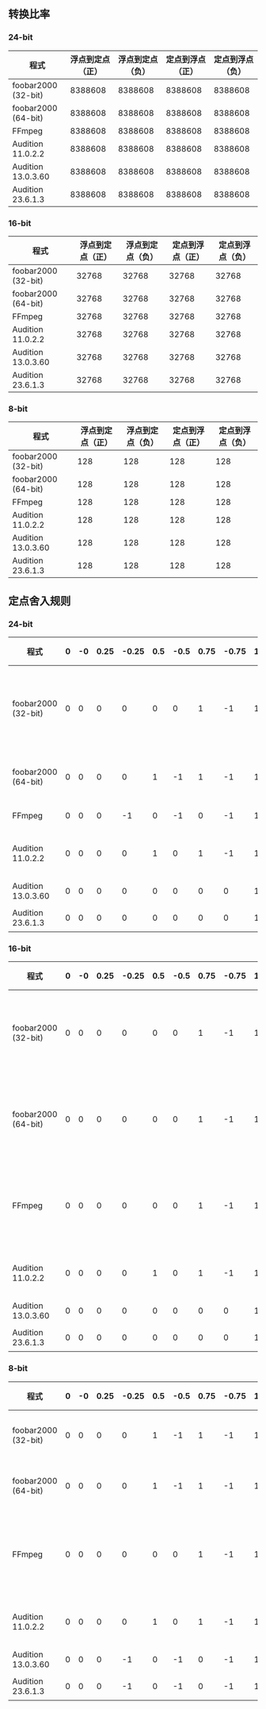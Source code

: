 ## 转换比率
### 24-bit
|程式|浮点到定点（正）|浮点到定点（负）|定点到浮点（正）|定点到浮点（负）|
|-|-|-|-|-|
|foobar2000 (32-bit)|8388608|8388608|8388608|8388608|
|foobar2000 (64-bit)|8388608|8388608|8388608|8388608|
|FFmpeg|8388608|8388608|8388608|8388608|
|Audition 11.0.2.2|8388608|8388608|8388608|8388608|
|Audition 13.0.3.60|8388608|8388608|8388608|8388608|
|Audition 23.6.1.3|8388608|8388608|8388608|8388608|

### 16-bit
|程式|浮点到定点（正）|浮点到定点（负）|定点到浮点（正）|定点到浮点（负）|
|-|-|-|-|-|
|foobar2000 (32-bit)|32768|32768|32768|32768|
|foobar2000 (64-bit)|32768|32768|32768|32768|
|FFmpeg|32768|32768|32768|32768|
|Audition 11.0.2.2|32768|32768|32768|32768|
|Audition 13.0.3.60|32768|32768|32768|32768|
|Audition 23.6.1.3|32768|32768|32768|32768|

### 8-bit
|程式|浮点到定点（正）|浮点到定点（负）|定点到浮点（正）|定点到浮点（负）|
|-|-|-|-|-|
|foobar2000 (32-bit)|128|128|128|128|
|foobar2000 (64-bit)|128|128|128|128|
|FFmpeg|128|128|128|128|
|Audition 11.0.2.2|128|128|128|128|
|Audition 13.0.3.60|128|128|128|128|
|Audition 23.6.1.3|128|128|128|128|

## 定点舍入规则
### 24-bit
|程式|0|-0|0.25|-0.25|0.5|-0.5|0.75|-0.75|1|-1|1.5|-1.5|判定|
|-|-|-|-|-|-|-|-|-|-|-|-|-|-|
|foobar2000 (32-bit)|0|0|0|0|0|0|1|-1|1|-1|2|-2|四舍六入五成双|
|foobar2000 (64-bit)|0|0|0|0|1|-1|1|-1|1|-1|2|-2|四舍五入|
|FFmpeg|0|0|0|-1|0|-1|0|-1|1|-1|1|-2|地板|
|Audition 11.0.2.2|0|0|0|0|1|0|1|-1|1|-1|2|-1|JS 式舍入|
|Audition 13.0.3.60|0|0|0|0|0|0|0|0|1|-1|1|-1|截尾|
|Audition 23.6.1.3|0|0|0|0|0|0|0|0|1|-1|1|-1|截尾|

### 16-bit
|程式|0|-0|0.25|-0.25|0.5|-0.5|0.75|-0.75|1|-1|1.5|-1.5|判定|
|-|-|-|-|-|-|-|-|-|-|-|-|-|-|
|foobar2000 (32-bit)|0|0|0|0|0|0|1|-1|1|-1|2|-2|四舍六入五成双|
|foobar2000 (64-bit)|0|0|0|0|0|0|1|-1|1|-1|2|-2|四舍六入五成双|
|FFmpeg|0|0|0|0|0|0|1|-1|1|-1|2|-2|四舍六入五成双|
|Audition 11.0.2.2|0|0|0|0|1|0|1|-1|1|-1|2|-1|JS 式舍入|
|Audition 13.0.3.60|0|0|0|0|0|0|0|0|1|-1|1|-1|截尾|
|Audition 23.6.1.3|0|0|0|0|0|0|0|0|1|-1|1|-1|截尾|

### 8-bit
|程式|0|-0|0.25|-0.25|0.5|-0.5|0.75|-0.75|1|-1|1.5|-1.5|判定|
|-|-|-|-|-|-|-|-|-|-|-|-|-|-|
|foobar2000 (32-bit)|0|0|0|0|1|-1|1|-1|1|-1|2|-2|四舍五入|
|foobar2000 (64-bit)|0|0|0|0|1|-1|1|-1|1|-1|2|-2|四舍五入|
|FFmpeg|0|0|0|0|0|0|1|-1|1|-1|2|-2|四舍六入五成双|
|Audition 11.0.2.2|0|0|0|0|1|0|1|-1|1|-1|2|-1|JS 式舍入|
|Audition 13.0.3.60|0|0|0|-1|0|-1|0|-1|1|-1|1|-2|地板|
|Audition 23.6.1.3|0|0|0|-1|0|-1|0|-1|1|-1|1|-2|地板|
